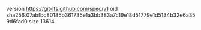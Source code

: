 version https://git-lfs.github.com/spec/v1
oid sha256:07abfbc80185b361735e1a3bb383a7c19e18d51779e1d5134b32e6a359d6fad0
size 13614
